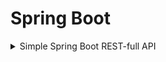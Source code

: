 # Spring Boot

[comment]: <> (<details>)

[comment]: <> (<summary>Simple Spring Boot REST-full API</summary>)

[comment]: <> (</details>)


<details>
<summary>Simple Spring Boot REST-full API</summary>

* Add the following code in the main application file for a simple get request.
  
      @SpringBootApplication
      public class LearningSpringBootApplication {
    
            public static void main(String[] args) {
                SpringApplication.run(LearningSpringBootApplication.class, args);
            }
    
            @RestController
            class MessageController {
    
                @RequestMapping(method = RequestMethod.GET)
                Message getMessage() {
                    return new Message("Hello World!");
                }
            }
    
            class Message {
  
                private final String message;
    
                public String getMessage() {
                    return message;
                }
    
                public Message(String message) {
                    this.message = message;
                }
            }
      }

* When accessed on `localhost:8080`, a JSON is returned:

        {
            "message": "Hello World!"
        }

</details>

